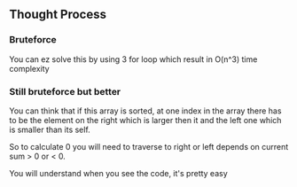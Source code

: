 ## Thought Process

### Bruteforce

You can ez solve this by using 3 for loop which result in O(n^3) time complexity

### Still bruteforce but better

You can think that if this array is sorted, at one index in the array there has to be the element on the right which is larger then it and the left one which is smaller than its self.

So to calculate 0 you will need to traverse to right or left depends on current sum > 0 or < 0.

You will understand when you see the code, it's pretty easy